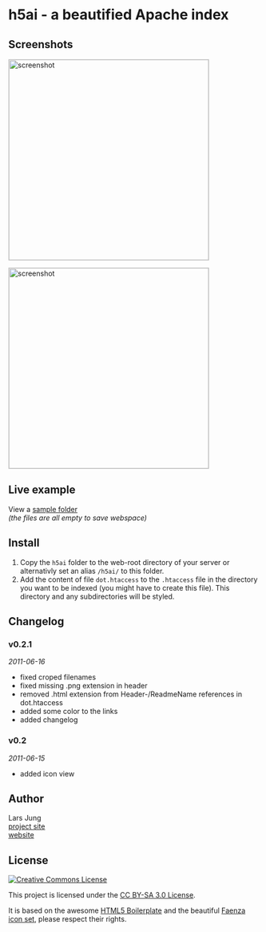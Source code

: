 h5ai - a beautified Apache index
================================

Screenshots
-----------

<a href="http://repo.larsjung.de/screens/h5ai.png"><img
	width="400"
	src="http://repo.larsjung.de/screens/h5ai.png"
	alt="screenshot"
	title="screenshot"
	style="border: 1px solid #ccc"
/></a>

<a href="http://repo.larsjung.de/screens/h5ai-0.2.png"><img
	width="400"
	src="http://repo.larsjung.de/screens/h5ai-0.2.png"
	alt="screenshot"
	title="screenshot"
	style="border: 1px solid #ccc"
/></a>


Live example
------------

View a [sample folder](http://repo.larsjung.de/h5ai-sample)  
*(the files are all empty to save webspace)*


Install
-------

1. Copy the `h5ai` folder to the web-root directory of your server or alternativly set an alias `/h5ai/` to
   this folder.
2. Add the content of file `dot.htaccess` to the `.htaccess` file in the directory
   you want to be indexed (you might have to create this file). This directory and any subdirectories will be
   styled.


Changelog
---------

### v0.2.1
*2011-06-16*

* fixed croped filenames
* fixed missing .png extension in header
* removed .html extension from Header-/ReadmeName references in dot.htaccess
* added some color to the links
* added changelog

### v0.2
*2011-06-15*

* added icon view


Author
------

Lars Jung  
[project site](http://github.com/larrrs/h5ai)  
[website](http://larsjung.de)


License
-------

<a rel="license" href="http://creativecommons.org/licenses/by-sa/3.0/"><img alt="Creative Commons License" style="border-width:0" src="http://i.creativecommons.org/l/by-sa/3.0/88x31.png" /></a>

This project is licensed under the [CC BY-SA 3.0 License](http://creativecommons.org/licenses/by-sa/3.0/).


It is based on the awesome [HTML5 Boilerplate](http://html5boilerplate.com) and the beautiful
[Faenza icon set](http://tiheum.deviantart.com/art/Faenza-Icons-173323228), please respect their rights.



